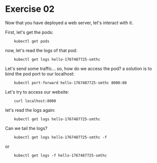 # Exercise 02

Now that you have deployed a web server, let's interact with it.


First, let's get the pods:

        kubectl get pods

now, let's read the logs of that pod:

        kubectl get logs hello-1767487725-smthc

Let's send some traffic... so, how do we access the pod? a solution is to bind the
pod port to our localhost:

        kubectl port-forward hello-1767487725-smthc 8000:80

Let's try to access our website:

        curl localhost:8000

let's read the logs again:

        kubectl get logs hello-1767487725-smthc

Can we tail the logs?

        kubectl get logs hello-1767487725-smthc -f

 or

        kubectl get logs -f hello-1767487725-smthc



